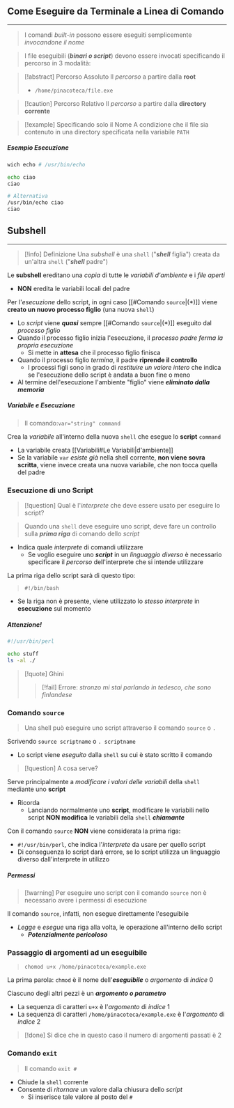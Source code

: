 ## Come Eseguire da Terminale a Linea di Comando
---
> I comandi *built-in* possono essere eseguiti semplicemente *invocandone il nome*

> I file eseguibili (***binari o script***) devono essere invocati specificando il percorso in 3 modalità:

>[!abstract] Percorso Assoluto
>Il *percorso* a partire dalla **root**
>- `/home/pinacoteca/file.exe`

>[!caution] Percorso Relativo
>Il *percorso* a partire dalla **directory corrente**

>[!example] Specificando solo il Nome
>A condizione che il file sia contenuto in una directory specificata nella variabile `PATH`

##### Esempio Esecuzione
```bash
wich echo # /usr/bin/echo

echo ciao
ciao

# Alternativa
/usr/bin/echo ciao
ciao
```

## Subshell
---
>[!info] Definizione
>Una *subshell* è una `shell` ("***shell*** figlia") creata da un'altra `shell` ("***shell*** padre")

Le **subshell** ereditano una *copia* di tutte le *variabili d'ambiente* e i *file aperti*
- **NON** eredita le variabili locali del padre

Per l'*esecuzione* dello script, in ogni caso [[#Comando `source`|(\*)]] viene **creato un nuovo processo figlio** (una nuova `shell`)
 - Lo *script* viene ***quasi*** sempre [[#Comando `source`|(\*)]] eseguito dal *processo figlio*
 - Quando il processo figlio inizia l'esecuzione, il *processo padre ferma la propria esecuzione*
	 - Si mette in **attesa** che il processo figlio finisca
 - Quando il processo figlio *termina*, il padre **riprende il controllo**
	 - I processi figli sono in grado di *restituire un valore intero* che indica se l'esecuzione dello script è andata a buon fine o meno
- Al termine dell'esecuzione l'ambiente "figlio" viene ***eliminato dalla memoria***

##### Variabile e Esecuzione
>Il comando:`var="string" command`

Crea la *variabile* all'interno della nuova `shell` che esegue lo **script** `command`
- La variabile creata [[Variabili#Le Variabili|d'ambiente]]
- Se la variabile `var` *esiste già* nella shell corrente, **non viene sovra scritta**, viene invece creata una nuova variabile, che non tocca quella del padre

### Esecuzione di uno Script
>[!question] Qual è l'*interprete* che deve essere usato per eseguire lo script?

>Quando una `shell` deve eseguire uno script, deve fare un controllo sulla ***prima riga*** di comando dello *script*

- Indica quale *interprete* di comandi utilizzare
	- Se voglio eseguire uno ***script*** in un *linguaggio diverso* è necessario specificare il *percorso* dell'interprete che si intende utilizzare

La prima riga dello script sarà di questo tipo:
> `#!/bin/bash`

- Se la riga non è presente, viene utilizzato lo *stesso interprete* in **esecuzione** sul momento

##### Attenzione!
```bash
#!/usr/bin/perl

echo stuff
ls -al ./
```

>[!quote] Ghini
>>[!fail] Errore:
>>_stronzo mi stai parlando in tedesco, che sono finlandese_


### Comando `source`
>Una shell può eseguire uno script attraverso il comando `source` o `.`

Scrivendo `source scriptname` o `. scriptname`
- Lo script viene *eseguito* dalla `shell` su cui è stato scritto il comando

>[!question] A cosa serve?

Serve principalmente a *modificare i valori delle variabili* della `shell` mediante uno **script**
- Ricorda
	- Lanciando normalmente uno **script**, modificare le variabili nello script **NON modifica** le variabili della `shell` ***chiamante***

Con il comando `source` **NON** viene considerata la prima riga:
- `#!/usr/bin/perl`, che indica l'*interprete* da usare per quello script
- Di conseguenza lo script darà errore, se lo script utilizza un linguaggio diverso dall'interprete in utilizzo
##### Permessi
>[!warning] Per eseguire uno script con il comando `source` non è necessario avere i permessi di esecuzione

Il comando `source`, infatti, non esegue direttamente l'eseguibile
- *Legge* e *esegue* una riga alla volta, le operazione all'interno dello script
	- ***Potenzialmente pericoloso***

### Passaggio di argomenti ad un eseguibile
> `chomod u+x /home/pinacoteca/example.exe`

La prima parola: `chmod` è il nome dell'***eseguibile*** o *argomento* di *indice* $0$

Ciascuno degli altri pezzi è un ***argomento o parametro***
- La sequenza di caratteri `u+x` è l'*argomento* di *indice* $1$
- La sequenza di caratteri `/home/pinacoteca/example.exe` è l'*argomento* di *indice* $2$

>[!done] Si dice che in questo caso il numero di argomenti passati è $2$

### Comando `exit`
>Il comando `exit #`

- Chiude la `shell` corrente
- Consente di *ritornare* un valore dalla chiusura dello *script*
	- Si inserisce tale valore al posto del `#`

